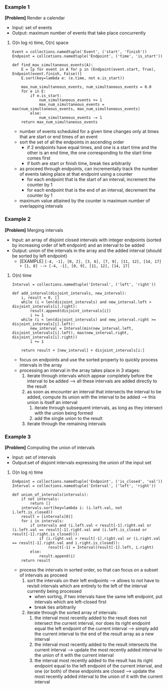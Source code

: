 ### Example 1
**[Problem]** Render a calendar 
- Input: set of events
- Output: maximum number of events that take place concurrently

1. O(n log n) time, O(n) space
    ```
    Event = collections.namedtuple('Event', ('start', 'finish'))
    Endpoint = collcetions.namedtuple('Endpoint', ('time', 'is_start'))

    def find_max_simultaneous_events(A):
        E = [p for event in A for p in (Endpoint(event.start, True), Endpoint(event.finish, False))]
        E.sort(key=lambda e: (e.time, not e.is_start))

        max_num_simultaneous_events, num_simultaneous_events = 0.0
        for e in E:
            if e.is_start:
                num_simultaneous_events += 1
                max_num_simultaneous_events = max(num_simultaneous_events, max_num_simultaneous_events)
            else:
                num_simultaneous_events -= 1
        return max_num_simultaneous_events
    ```
    - number of events scheduled for a given time changes only at times that are start or end times of an event
    - sort the set of all the endpoints in ascending order
        + if 2 endpoints have equal times, and one is a start time and the other is an end time, the one corresponding to the start time comes first
        + if both are start or finish time, break ties arbitrarily
    - as proceed through endpoints, can incrementally track the number of events taking place at that endpoint using a counter
        + for each endpoint that is the start of an interval, increment the counter by 1
        + for each endpoint that is the end of an interval, decrement the counter by 1
    - maximum value attained by the counter is maximum number of overlapping intervals

### Example 2
**[Problem]** Merging intervals
- Input: an array of disjoint closed intervals with integer endpoints (sorted by increasing order of left endpoint) and an interval to be added
- Output: union of the intervals in the array and the added interval (should be sorted by left endpoint)
    + [EXAMPLE] `[-4, -1], [0, 2], [3, 6], [7, 9], [11, 12], [14, 17] + [1, 8] --> [-4, -1], [0, 9], [11, 12], [14, 17]` 

1. O(n) time
    ```
    Interval = collections.namedtuple('Interval', ('left', 'right'))

    def add_interval(disjoint_intervals, new_interval):
        i, result = 0, []
        while (i < len(disjoint_intervals) and new_interval.left > disjoint_intervals[i].right):
            result.append(disjoint_intervals[i])
            i += 1
        while (i < len(disjoint_intervals) and new_interval.right >= disjoint_intervals[i].left):
            new_interval = Interval(min(new_interval.left, disjoint_intervals[i].left), max(new_interval.right, disjoint_intervals[i].right))
            i += 1
        
        return result + [new_interval] + disjoint_intervals[i:]
    ```
    - focus on endpoints and use the sorted property to quickly process intervals in the array
    - processing an interval in the array takes place in 3 stages:
        1. iterate through intervals which appear completely before the interval to be added --> all these intervals are added directly to the result
        2. as soon as encounter an interval that intersects the interval to be added, compute its union with the interval to be added --> this union is itself an interval
            1. iterate through subsequent intervals, as long as they intersect with the union being formed 
            2. add the single union to the result
        3. iterate through the remaining intervals 
    

### Example 3
**[Problem]** Computing the union of intervals 
- Input: set of intervals
- Output:set of disjoint intervals expressing the union of the input set

1. O(n log n) time
    ```
    Endpoint = collections.namedtuple('Endpoint', ('is_closed', 'val'))
    Interval = collections.namedtuple('Interval', ('left', 'right'))

    def union_of_intervals(intervals):
        if not intervals:
            return []
        intervals.sort(key=lambda i: (i.left.val, not i.left.is_closed))
        result = [intervals[0]]
        for i in intervals:
            if intervals and (i.left.val < result[-1].right.val or (i.left.val == result[-1].right.val and (i.left.is_closed or result[-1].right.is_closed))):
                if (i.right.val > result[-1].right.val or (i.right.val == result[-1].right.val and i.right.is_closed)):
                    result[-1] = Interval(result[-1].left, i.right)
            else:
                result.append(i)
        return result
    ```
    - process the intervals in sorted order, so that can focus on a subset of intervals as proceed
        1. sort the intervals on their left endpoints --> allows to not have to revisit intervals which are entirely to the left of the interval currently being processed
            + when sorting, if two intervals have the same left endpoint, put intervals which are left-closed first
            + break ties arbitrarily
        2. iterate through the sorted array of intervals:
            1. the interval most recently added to the result does not intersect the current interval, nor does its right endpoint equal the left endpoint of the current interval --> simply add the current interval to the end of the result array as a new interval
            2. the interval most recently added to the result intersects the current interval --> update the most recently added interval to the union of it with the current interval
            3. the interval most recently added to the result has its right endpoint equal to the left endpoint of the current interval, and one (or both) of these endpoints are closed --> update the most recently added interval to the union of it with the current interval
